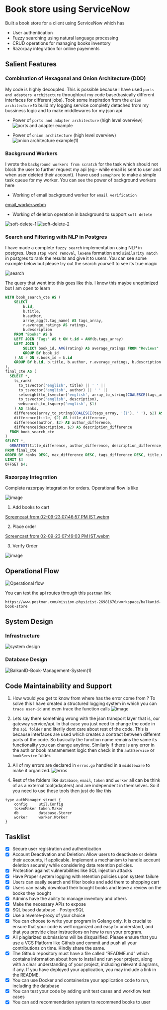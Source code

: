 # Book store using ServiceNow
Built a book store for a client using ServiceNow which has 
- User authentication
- Fuzzy searching using natural language processing
- CRUD operations for managing books inventory
- Razorpay integration for online payements

## Salient Features

### Combination of Hexagonal and Onion Architecture (DDD)
My code is highly decoupled. This is possible because I have used `ports and adapters architecture` throughtout my code base(basically different interfaces for different jobs). Took some inspiration from the `onion architecture` to build my logging service completly detached from my bussiness logic and to make middlewares for my json api 

- Power of `ports and adapter architecture` (high level overview)
![ports and adapter example](./public/port-and-adapters.png)


- Power of `onion architecture` (high level overview)
![onion architecture example(1)](./public/onion.png)


### Background Workers
I wrote the `background workers from scratch` for the task which should not block the user to further request my api (eg:- while email is sent to user and when user deleted their account). I have used `semaphore` to make a simple task queue for my worker. You can see the power of background workers here

- Working of email background worker for `email verification`

[email_worker.webm](./public/email-background-worker.webm)


- Working of deletion operation in background to support `soft delete`

![soft-delete-1](./public/soft-delete.png)
![soft-delete-2](./public/soft-delete-2.png)


### Search and Filtering with NLP in Postgres 
I have made a complete `fuzzy search` implementation using NLP in postgres. Uses `stop word removal`, `lexeme` formation and `similarity match` in postgres to rank the results and give it to users. You can see some eaxmple below but please try out the search yourself to see its true magic

![search](./public/nlp-search.png)

The query that went into this goes like this. I know this maybe unoptimized but I am open to learn 
```sql
WITH book_search_cte AS (
    SELECT
        b.id,
        b.title,
        b.author,
        array_agg(t.tag_name) AS tags_array,
        r.average_ratings AS ratings,
        b.description
    FROM "Books" AS b
    LEFT JOIN "Tags" AS t ON t.id = ANY(b.tags_array)
    LEFT JOIN (
        SELECT book_id, AVG(rating) AS average_ratings FROM "Reviews"
        GROUP BY book_id
    ) AS r ON r.book_id = b.id
    GROUP BY b.id, b.title, b.author, r.average_ratings, b.description
), 
final_cte AS (
  SELECT *,
    ts_rank(
      to_tsvector('english', title) || ' ' ||
      to_tsvector('english', author) || ' ' ||
      setweight(to_tsvector('english', array_to_string(COALESCE(tags_array, '{}'), ' ')), 'A') || ' ' ||
      to_tsvector('english', description),
      websearch_to_tsquery('english', $1)
    ) AS ranks,
    difference(array_to_string(COALESCE(tags_array, '{}'), ' '), $2) AS tags_difference,
    difference(title, $2) AS title_difference,
    difference(author, $2) AS author_difference,
    difference(description, $2) AS description_difference
  FROM book_search_cte
)
SELECT *,
  GREATEST(title_difference, author_difference, description_difference, tags_difference) AS max_difference
FROM final_cte
ORDER BY ranks DESC, max_difference DESC, tags_difference DESC, title_difference DESC, author_difference DESC, description_difference DESC
LIMIT $3
OFFSET $4;
```

### Razorpay Integration
Complete razorpay integration for orders. Operational flow is like

![image](./public/razor-pay.png)

1. Add books to cart

[Screencast from 02-09-23 07:46:57 PM IST.webm](./public/add-book.webm)

2. Place order

[Screencast from 02-09-23 07:49:03 PM IST.webm](./public/place-order.webm)

3. Verify Order

![image](./public/verify-order.png)



## Operational Flow
![Operational flow](./public/operational-flow.png)

You can test the api routes through this `postman` link
```
https://www.postman.com/mission-physicist-26981670/workspace/balkanid-book-store
```

## System Design

### Infrastructure
![system design](./public/architecture.png)


### Database Design
![BalkanID-Book-Management-System(1)](./public/database-design.png)


## Code Maintainability and Support 

1. How would you get to know from where has the error come from ? To solve this I have created a structured logging system in which you can `trace user-id` and even trace the function calls
 ![image](./public/log.png)

2. Lets say there something wrong with the json transport layer that is, our gateway service/api. In that case you just need to change the code in the `api folder` and literlly dont care about rest of the code. This is because interfaces are used which creates a contract between different parts of the code. So basically the function name remains the same its functionality you can change anytime. Similarly if there is any error in the auth or book manamement logic then check in the `authService` or `bookService` folder.

3. All of my errors are declared in `erros.go` handled in a  `middleware` to make it organized.
![erros](./public/error.png)

 
4. Rest of the folders like `database`, `email`, `token` and `worker` all can be think of as a external tool(adapters) and are independent in themselves. So if you need to use these tools then just do like this
```
type authManager struct {
	config     util.Config
	tokenMaker token.Maker
	db         database.Storer
	worker     worker.Worker
}
``` 


## Tasklist
- [X] Secure user registration and authentication
- [X] Account Deactivation and Deletion: Allow users to deactivate or delete their accounts, if applicable. Implement a mechanism to handle account deletion securely while considering data retention policies.
- [X] Protection against vulnerabilities like SQL injection attacks
- [X] Have Proper system logging with retention policies upon system failure
- [X] Users can easily search and filter books and add them to shopping cart
- [X] Users can easily download their bought books and leave a review on the books they bought
- [X] Admins have the ability to manage inventory and others
- [X] Make the necessary APIs to expose
- [X] SQL based database - PostgreSQL
- [X] Use a reverse-proxy of your choice
- [X] You can choose to write your program in Golang only. It is crucial to ensure that your code is well organized and easy to understand, and that you provide clear instructions on how to run your program.
- [X] All plagiarized submissions will be disqualified. Please ensure that you use a VCS Platform like Github and commit and push all your contributions on time. Kindly share the same.
- [X] The Github repository must have a file called “README.md” which contains information about how to install and run your project, along with a clear understanding of your project, including relevant diagrams, if any. If you have deployed your application, you may include a link in the README.
- [X] You can use Docker and containerize your application code to run, including the database
- [X] You can test your code by adding unit test cases and workflow test cases
- [X] You can add recommendation system to recommend books to user
